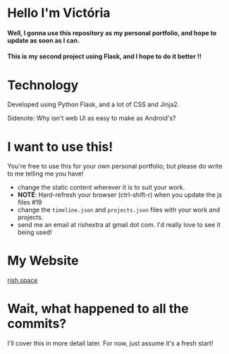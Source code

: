 # Hello I'm Victória 
#### Well, I gonna use this repository as my personal portfolio, and hope to update as soon as I can.
#### This is my second project using Flask, and I hope to do it better !!

# Technology

Developed using Python Flask, and a lot of CSS and Jinja2.

Sidenote: Why isn't web UI as easy to make as Android's?

# I want to use this!

You're free to use this for your own personal portfolio; but please do write to me telling me you have!
 
 - change the static content wherever it is to suit your work.
 - **NOTE**: Hard-refresh your browser (ctrl-shift-r) when you update the js files #19
 - change the `timeline.json` and `projects.json` files with your work and projects. 
 - send me an email at rishextra at gmail dot com. I'd really love to see it being used!

# My Website
<a href="https://www.rish.space">rish.space</a>

# Wait, what happened to all the commits?

I'll cover this in more detail later. For now, just assume it's a fresh start!
